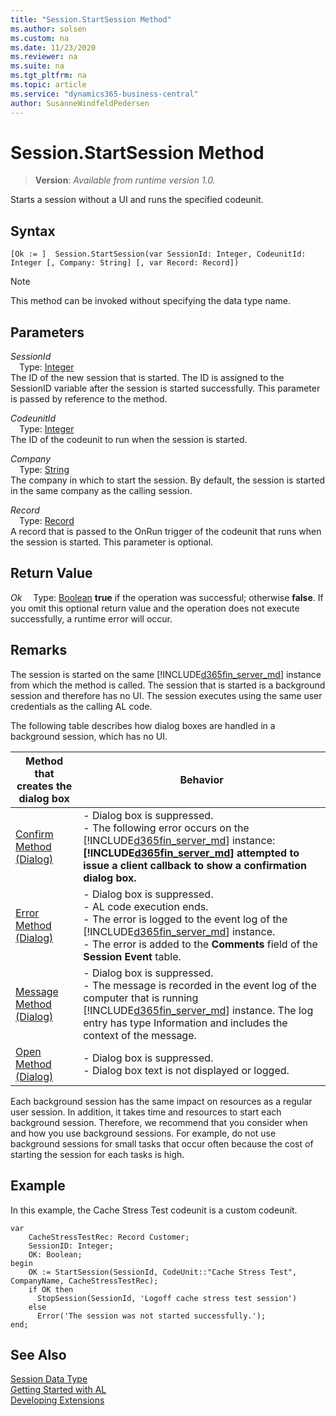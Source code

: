 ```yaml
---
title: "Session.StartSession Method"
ms.author: solsen
ms.custom: na
ms.date: 11/23/2020
ms.reviewer: na
ms.suite: na
ms.tgt_pltfrm: na
ms.topic: article
ms.service: "dynamics365-business-central"
author: SusanneWindfeldPedersen
---
```

[//]: # (START>DO_NOT_EDIT)
[//]: # (IMPORTANT:Do not edit any of the content between here and the END>DO_NOT_EDIT.)
[//]: # (Any modifications should be made in the .xml files in the ModernDev repo.)
# Session.StartSession Method
> **Version**: _Available from runtime version 1.0._

Starts a session without a UI and runs the specified codeunit.


## Syntax
```
[Ok := ]  Session.StartSession(var SessionId: Integer, CodeunitId: Integer [, Company: String] [, var Record: Record])
```
> [!NOTE]
> This method can be invoked without specifying the data type name.
## Parameters
*SessionId*  
&emsp;Type: [Integer](../integer/integer-data-type.md)  
The ID of the new session that is started. The ID is assigned to the SessionID variable after the session is started successfully. This parameter is passed by reference to the method.
          
*CodeunitId*  
&emsp;Type: [Integer](../integer/integer-data-type.md)  
The ID of the codeunit to run when the session is started.
        
*Company*  
&emsp;Type: [String](../string/string-data-type.md)  
The company in which to start the session. By default, the session is started in the same company as the calling session.
        
*Record*  
&emsp;Type: [Record](../record/record-data-type.md)  
A record that is passed to the OnRun trigger of the codeunit that runs when the session is started. This parameter is optional.
          


## Return Value
*Ok*
&emsp;Type: [Boolean](../boolean/boolean-data-type.md)
**true** if the operation was successful; otherwise **false**.   If you omit this optional return value and the operation does not execute successfully, a runtime error will occur.  


[//]: # (IMPORTANT: END>DO_NOT_EDIT)

## Remarks  
 The session is started on the same [!INCLUDE[d365fin_server_md](../../includes/d365fin_server_md.md)] instance from which the method is called. The session that is started is a background session and therefore has no UI. The session executes using the same user credentials as the calling AL code.  

 The following table describes how dialog boxes are handled in a background session, which has no UI.  

|Method that creates the dialog box|Behavior|  
|------------------------------------------|--------------|  
|[Confirm Method \(Dialog\)](../../methods/devenv-confirm-method-dialog.md)|-   Dialog box is suppressed.<br />-   The following error occurs on the [!INCLUDE[d365fin_server_md](../../includes/d365fin_server_md.md)] instance: **[!INCLUDE[d365fin_server_md](../../includes/d365fin_server_md.md)] attempted to issue a client callback to show a confirmation dialog box.**|  
|[Error Method \(Dialog\)](../../methods/devenv-error-method-dialog.md)|-   Dialog box is suppressed.<br />-   AL code execution ends.<br />-   The error is logged to the event log of the [!INCLUDE[d365fin_server_md](../../includes/d365fin_server_md.md)] instance.<br />-   The error is added to the **Comments** field of the **Session Event** table.|  
|[Message Method \(Dialog\)](../../methods/devenv-message-method-dialog.md)|-   Dialog box is suppressed.<br />-   The message is recorded in the event log of the computer that is running [!INCLUDE[d365fin_server_md](../../includes/d365fin_server_md.md)] instance. The log entry has type Information and includes the context of the message.|  
|[Open Method \(Dialog\)](../../methods/devenv-open-method-dialog.md)|-   Dialog box is suppressed.<br />-   Dialog box text is not displayed or logged.|  

 Each background session has the same impact on resources as a regular user session. In addition, it takes time and resources to start each background session. Therefore, we recommend that you consider when and how you use background sessions. For example, do not use background sessions for small tasks that occur often because the cost of starting the session for each tasks is high.  

## Example  
 In this example, the Cache Stress Test codeunit is a custom codeunit.  

```al
var
    CacheStressTestRec: Record Customer;
    SessionID: Integer;
    OK: Boolean;
begin  
    OK := StartSession(SessionId, CodeUnit::"Cache Stress Test", CompanyName, CacheStressTestRec);  
    if OK then  
      StopSession(SessionId, 'Logoff cache stress test session')  
    else  
      Error('The session was not started successfully.');  
end;
```  

## See Also
[Session Data Type](session-data-type.md)  
[Getting Started with AL](../../devenv-get-started.md)  
[Developing Extensions](../../devenv-dev-overview.md)